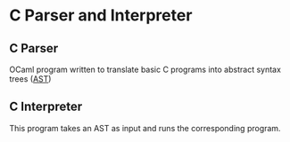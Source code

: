 # C Parser and Interpreter

## C Parser
  OCaml program written to translate basic C programs into abstract syntax trees ([AST](https://en.wikipedia.org/wiki/Abstract_syntax_tree))
  
## C Interpreter

This program takes an AST as input and runs the corresponding program.
